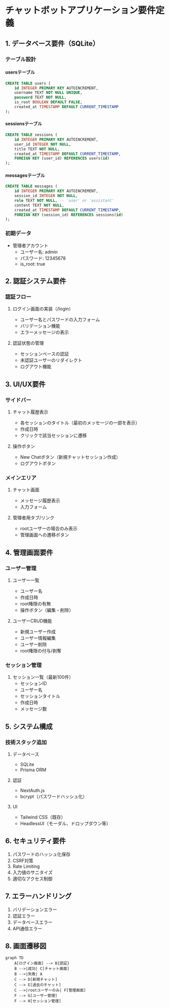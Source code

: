 # チャットボットアプリケーション要件定義

## 1. データベース要件（SQLite）

### テーブル設計

#### usersテーブル
```sql
CREATE TABLE users (
    id INTEGER PRIMARY KEY AUTOINCREMENT,
    username TEXT NOT NULL UNIQUE,
    password TEXT NOT NULL,
    is_root BOOLEAN DEFAULT FALSE,
    created_at TIMESTAMP DEFAULT CURRENT_TIMESTAMP
);
```

#### sessionsテーブル
```sql
CREATE TABLE sessions (
    id INTEGER PRIMARY KEY AUTOINCREMENT,
    user_id INTEGER NOT NULL,
    title TEXT NOT NULL,
    created_at TIMESTAMP DEFAULT CURRENT_TIMESTAMP,
    FOREIGN KEY (user_id) REFERENCES users(id)
);
```

#### messagesテーブル
```sql
CREATE TABLE messages (
    id INTEGER PRIMARY KEY AUTOINCREMENT,
    session_id INTEGER NOT NULL,
    role TEXT NOT NULL, -- 'user' or 'assistant'
    content TEXT NOT NULL,
    created_at TIMESTAMP DEFAULT CURRENT_TIMESTAMP,
    FOREIGN KEY (session_id) REFERENCES sessions(id)
);
```

### 初期データ
- 管理者アカウント
  - ユーザー名: admin
  - パスワード: 12345678
  - is_root: true

## 2. 認証システム要件

### 認証フロー
1. ログイン画面の実装（/login）
   - ユーザー名とパスワードの入力フォーム
   - バリデーション機能
   - エラーメッセージの表示

2. 認証状態の管理
   - セッションベースの認証
   - 未認証ユーザーのリダイレクト
   - ログアウト機能

## 3. UI/UX要件

### サイドバー
1. チャット履歴表示
   - 各セッションのタイトル（最初のメッセージの一部を表示）
   - 作成日時
   - クリックで該当セッションに遷移

2. 操作ボタン
   - New Chatボタン（新規チャットセッション作成）
   - ログアウトボタン

### メインエリア
1. チャット画面
   - メッセージ履歴表示
   - 入力フォーム

2. 管理者用タブ/リンク
   - rootユーザーの場合のみ表示
   - 管理画面への遷移ボタン

## 4. 管理画面要件

### ユーザー管理
1. ユーザー一覧
   - ユーザー名
   - 作成日時
   - root権限の有無
   - 操作ボタン（編集・削除）

2. ユーザーCRUD機能
   - 新規ユーザー作成
   - ユーザー情報編集
   - ユーザー削除
   - root権限の付与/剥奪

### セッション管理
1. セッション一覧（最新100件）
   - セッションID
   - ユーザー名
   - セッションタイトル
   - 作成日時
   - メッセージ数

## 5. システム構成

### 技術スタック追加
1. データベース
   - SQLite
   - Prisma ORM

2. 認証
   - NextAuth.js
   - bcrypt（パスワードハッシュ化）

3. UI
   - Tailwind CSS（既存）
   - HeadlessUI（モーダル、ドロップダウン等）

## 6. セキュリティ要件
1. パスワードのハッシュ化保存
2. CSRF対策
3. Rate Limiting
4. 入力値のサニタイズ
5. 適切なアクセス制御

## 7. エラーハンドリング
1. バリデーションエラー
2. 認証エラー
3. データベースエラー
4. API通信エラー

## 8. 画面遷移図
```mermaid
graph TD
    A[ログイン画面] --> B{認証}
    B -->|成功| C[チャット画面]
    B -->|失敗| A
    C --> D[新規チャット]
    C --> E[過去のチャット]
    C -->|rootユーザーのみ| F[管理画面]
    F --> G[ユーザー管理]
    F --> H[セッション管理]